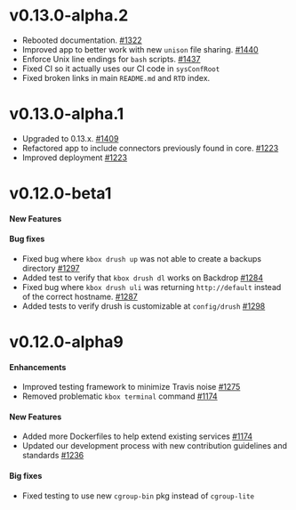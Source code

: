 v0.13.0-alpha.2
==================

* Rebooted documentation. [#1322](https://github.com/kalabox/kalabox/issues/1322)
* Improved app to better work with new `unison` file sharing. [#1440](https://github.com/kalabox/kalabox/issues/1440)
* Enforce Unix line endings for `bash` scripts. [#1437](https://github.com/kalabox/kalabox/issues/1437)
* Fixed CI so it actually uses our CI code in `sysConfRoot`
* Fixed broken links in main `README.md` and `RTD` index.

v0.13.0-alpha.1
==================

* Upgraded to 0.13.x. [#1409](https://github.com/kalabox/kalabox/issues/1409)
* Refactored app to include connectors previously found in core. [#1223](https://github.com/kalabox/kalabox/issues/1223)
* Improved deployment [#1223](https://github.com/kalabox/kalabox/issues/1223)

v0.12.0-beta1
=============

#### New Features

#### Bug fixes

* Fixed bug where `kbox drush up` was not able to create a backups directory [#1297](https://github.com/kalabox/kalabox/issues/1297)
* Added test to verify that `kbox drush dl` works on Backdrop [#1284](https://github.com/kalabox/kalabox/issues/1284)
* Fixed bug where `kbox drush uli` was returning `http://default` instead of the correct hostname. [#1287](https://github.com/kalabox/kalabox/issues/1287)
* Added tests to verify drush is customizable at `config/drush` [#1298](https://github.com/kalabox/kalabox/issues/1298)

v0.12.0-alpha9
==================

#### Enhancements

* Improved testing framework to minimize Travis noise [#1275](https://github.com/kalabox/kalabox/issues/1275)
* Removed problematic `kbox terminal` command [#1174](https://github.com/kalabox/kalabox/issues/1174)

#### New Features

* Added more Dockerfiles to help extend existing services [#1174](https://github.com/kalabox/kalabox/issues/1174)
* Updated our development process with new contribution guidelines and standards [#1236](https://github.com/kalabox/kalabox/issues/1236)

#### Big fixes

* Fixed testing to use new `cgroup-bin` pkg instead of `cgroup-lite`
